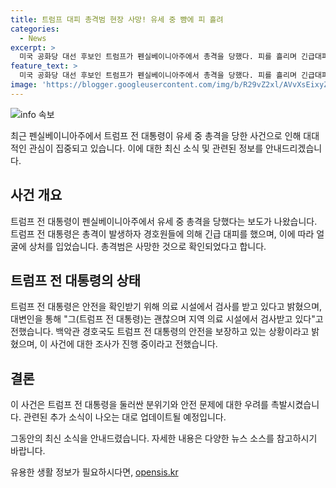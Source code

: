 ```yaml
---
title: 트럼프 대피 총격범 현장 사망! 유세 중 뺨에 피 흘려
categories:
  - News
excerpt: >
  미국 공화당 대선 후보인 트럼프가 펜실베이니아주에서 총격을 당했다. 피를 흘리며 긴급대피한 후 의료검사를 받았으며, 백악관 경호국은 사건을 조사 중이라고 밝혔다. 경호국은 건에 대한 추가 정보는 공개할 예정이라고 밝혔으며, 총격범인은 사망한 것으로 알려졌다.
feature_text: >
  미국 공화당 대선 후보인 트럼프가 펜실베이니아주에서 총격을 당했다. 피를 흘리며 긴급대피한 후 의료검사를 받았으며, 백악관 경호국은 사건을 조사 중이라고 밝혔다. 경호국은 건에 대한 추가 정보는 공개할 예정이라고 밝혔으며, 총격범인은 사망한 것으로 알려졌다.
image: 'https://blogger.googleusercontent.com/img/b/R29vZ2xl/AVvXsEixyZcFfHzMRdzZMjFBmAUKJYCLCGyLL1o632UiGVXcaFdKo_bkvkuCioo0uUKlGfBVcT3P84aROyZIXSBEx3Aw5nCQ3pTgDom1WDC4m8eifvWiAmWEEVb4x6G_l8C0QH225ldMjyaFvpxGEBGNO37VmDTDMHGhJPq73UglMfDca1-0aw/s1600/blogspot.png'
---
```


<p><img src="https://blogger.googleusercontent.com/img/b/R29vZ2xl/AVvXsEixyZcFfHzMRdzZMjFBmAUKJYCLCGyLL1o632UiGVXcaFdKo_bkvkuCioo0uUKlGfBVcT3P84aROyZIXSBEx3Aw5nCQ3pTgDom1WDC4m8eifvWiAmWEEVb4x6G_l8C0QH225ldMjyaFvpxGEBGNO37VmDTDMHGhJPq73UglMfDca1-0aw/s1600/blogspot.png" alt="info 속보" /></p>

<p>최근 펜실베이니아주에서 트럼프 전 대통령이 유세 중 총격을 당한 사건으로 인해 대대적인 관심이 집중되고 있습니다. 이에 대한 최신 소식 및 관련된 정보를 안내드리겠습니다.</p>

<h2 data-ke-size="size26">사건 개요</h2>

<p data-ke-size="size16">트럼프 전 대통령이 펜실베이니아주에서 유세 중 총격을 당했다는 보도가 나왔습니다. 트럼프 전 대통령은 총격이 발생하자 경호원들에 의해 긴급 대피를 했으며, 이에 따라 얼굴에 상처를 입었습니다. 총격범은 사망한 것으로 확인되었다고 합니다.</p>

<h2 data-ke-size="size26">트럼프 전 대통령의 상태</h2>

<p data-ke-size="size16">트럼프 전 대통령은 안전을 확인받기 위해 의료 시설에서 검사를 받고 있다고 밝혔으며, 대변인을 통해 "그(트럼프 전 대통령)는 괜찮으며 지역 의료 시설에서 검사받고 있다"고 전했습니다. 백악관 경호국도 트럼프 전 대통령의 안전을 보장하고 있는 상황이라고 밝혔으며, 이 사건에 대한 조사가 진행 중이라고 전했습니다.</p>

<h2 data-ke-size="size26">결론</h2>

<p data-ke-size="size16">이 사건은 트럼프 전 대통령을 둘러싼 분위기와 안전 문제에 대한 우려를 촉발시켰습니다. 관련된 추가 소식이 나오는 대로 업데이트될 예정입니다.</p>

<p>그동안의 최신 소식을 안내드렸습니다. 자세한 내용은 다양한 뉴스 소스를 참고하시기 바랍니다.</p>
유용한 생활 정보가 필요하시다면, <a href="https://opensis.kr" rel="dofollow">opensis.kr</a>


